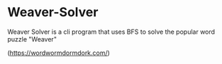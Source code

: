 # Weaver-Solver

Weaver Solver is a cli program that uses BFS to solve the popular word puzzle "Weaver" 

(https://wordwormdormdork.com/)
